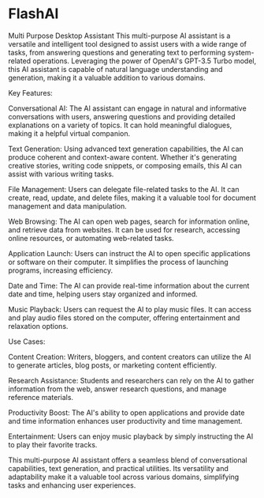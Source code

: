 # FlashAI
Multi Purpose Desktop Assistant
This multi-purpose AI assistant is a versatile and intelligent tool designed to assist users with a wide range of tasks, from answering questions and generating text to performing system-related operations. Leveraging the power of OpenAI's GPT-3.5 Turbo model, this AI assistant is capable of natural language understanding and generation, making it a valuable addition to various domains.

Key Features:

Conversational AI: The AI assistant can engage in natural and informative conversations with users, answering questions and providing detailed explanations on a variety of topics. It can hold meaningful dialogues, making it a helpful virtual companion.

Text Generation: Using advanced text generation capabilities, the AI can produce coherent and context-aware content. Whether it's generating creative stories, writing code snippets, or composing emails, this AI can assist with various writing tasks.

File Management: Users can delegate file-related tasks to the AI. It can create, read, update, and delete files, making it a valuable tool for document management and data manipulation.

Web Browsing: The AI can open web pages, search for information online, and retrieve data from websites. It can be used for research, accessing online resources, or automating web-related tasks.

Application Launch: Users can instruct the AI to open specific applications or software on their computer. It simplifies the process of launching programs, increasing efficiency.

Date and Time: The AI can provide real-time information about the current date and time, helping users stay organized and informed.

Music Playback: Users can request the AI to play music files. It can access and play audio files stored on the computer, offering entertainment and relaxation options.

Use Cases:

Content Creation: Writers, bloggers, and content creators can utilize the AI to generate articles, blog posts, or marketing content efficiently.

Research Assistance: Students and researchers can rely on the AI to gather information from the web, answer research questions, and manage reference materials.

Productivity Boost: The AI's ability to open applications and provide date and time information enhances user productivity and time management.

Entertainment: Users can enjoy music playback by simply instructing the AI to play their favorite tracks.

This multi-purpose AI assistant offers a seamless blend of conversational capabilities, text generation, and practical utilities. Its versatility and adaptability make it a valuable tool across various domains, simplifying tasks and enhancing user experiences.
